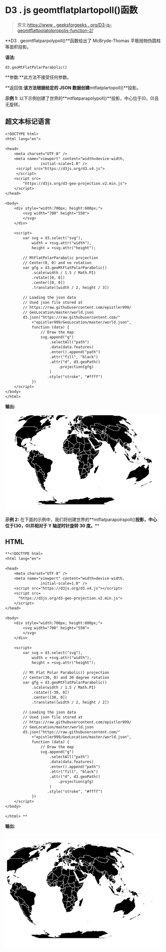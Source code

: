 # D3 . js geomtflatplartopoll()函数

> 原文:[https://www . geeksforgeeks . org/D3-js-geomtflattpolatolpropolis-function-2/](https://www.geeksforgeeks.org/d3-js-geomtflatpolarparabolic-function-2/)

**D3 . geomtflatparpolypoll()**函数给出了 McBryde-Thomas 平极抛物伪圆柱等面积投影。

**语法:**

```
d3.geoMtFlatPolarParabolic()
```

**参数:**此方法不接受任何参数。

**返回值:**该方法根据给定的 JSON 数据创建**mtflatplartopoll()**投影。

**示例 1:** 以下示例创建了世界的**mtflatparapolypoll()**投影，中心位于(0，0)且无旋转。

## 超文本标记语言

```
<!DOCTYPE html> 
<html lang="en"> 

<head> 
    <meta charset="UTF-8" /> 
    <meta name="viewport" content="width=device-width, 
                initial-scale=1.0" /> 
     <script src="https://d3js.org/d3.v4.js">
     </script> 
    <script src= 
        "https://d3js.org/d3-geo-projection.v2.min.js"> 
    </script> 
</head> 

<body> 
    <div style="width:700px; height:600px;"> 
        <svg width="700" height="550"> 
        </svg> 
    </div> 

    <script> 
        var svg = d3.select("svg"), 
            width = +svg.attr("width"), 
            height = +svg.attr("height"); 

        // MtFlatPolarParabolic projection 
        // Center(0, 0) and no rotation 
        var gfg = d3.geoMtFlatPolarParabolic()
            .scale(width / 1.5 / Math.PI) 
            .rotate([0, 0]) 
            .center([0, 0]) 
            .translate([width / 2, height / 3]) 

        // Loading the json data 
        // Used json file stored at 
        // https://raw.githubusercontent.com/epistler999/ 
        // GeoLocation/master/world.json
        d3.json("https://raw.githubusercontent.com/"
            +"epistler999/GeoLocation/master/world.json", 
            function (data) { 
                // Draw the map 
                svg.append("g") 
                    .selectAll("path") 
                    .data(data.features) 
                    .enter().append("path") 
                    .attr("fill", "black") 
                    .attr("d", d3.geoPath() 
                        .projection(gfg) 
                    ) 
                   .style("stroke", "#ffff") 
            }) 
    </script> 
</body>
</html> 
```

**输出:**

![](img/12c22eb18ca9ff3cd14362f8d1f69bdf.png)

**示例 2:** 在下面的示例中，我们将创建世界的**mtflatparapolrapoll()**投影，中心位于(30，0)并相对于 Y 轴逆时针旋转 30 度。****

## ****HTML****

```
**<!DOCTYPE html> 
<html lang="en"> 

<head> 
    <meta charset="UTF-8" /> 
    <meta name="viewport" content="width=device-width, 
                initial-scale=1.0" /> 
    <script src="https://d3js.org/d3.v4.js"></script> 
    <script src= 
      "https://d3js.org/d3-geo-projection.v2.min.js"> 
    </script> 
</head> 

<body> 
    <div style="width:700px; height:600px;"> 
        <svg width="700" height="550"> 
        </svg> 
    </div> 

    <script> 
        var svg = d3.select("svg"), 
            width = +svg.attr("width"), 
            height = +svg.attr("height"); 

        // Mt Flat Polar Parabolic() projection 
        // Center(30, 0) and 30 degree rotation 
        var gfg = d3.geoMtFlatPolarParabolic()
            .scale(width / 1.5 / Math.PI) 
            .rotate([-30, 0]) 
            .center([30, 0]) 
            .translate([width / 2, height / 2]) 

        // Loading the json data 
        // Used json file stored at 
        // https://raw.githubusercontent.com/epistler999/ 
        // GeoLocation/master/world.json
        d3.json("https://raw.githubusercontent.com/"
            +"epistler999/GeoLocation/master/world.json", 
            function (data) { 
                // Draw the map 
                svg.append("g") 
                    .selectAll("path") 
                    .data(data.features) 
                    .enter().append("path") 
                    .attr("fill", "black") 
                    .attr("d", d3.geoPath() 
                        .projection(gfg) 
                    ) 
                   .style("stroke", "#ffff") 
            }) 
    </script> 
</body>

</html> **
```

**输出:**

![](img/609fc541cd23599afd56b3f856053710.png)